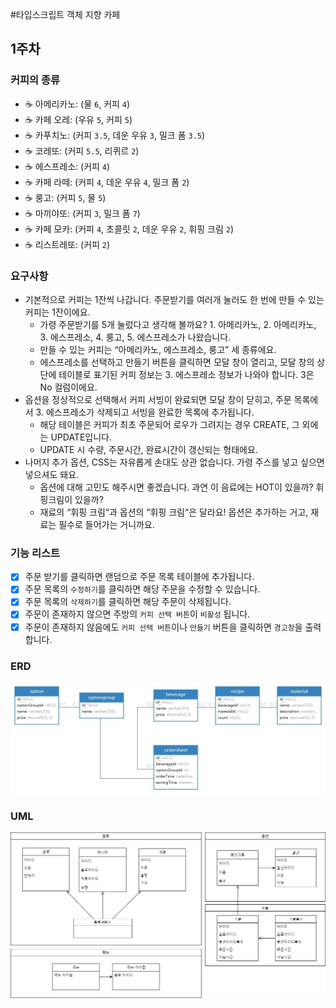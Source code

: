 #타입스크립트 객체 지향 카페

## 1주차 

### 커피의 종류

- ☕ 아메리카노: (물 `6`, 커피 `4`)
- ☕ 카페 오레: (우유 `5`, 커피 `5`)
- ☕ 카푸치노: (커피 `3.5`, 데운 우유 `3`, 밀크 폼 `3.5`)
- ☕ 코레또: (커피 `5.5`, 리퀴르 `2`)
- ☕ 에스프레소: (커피 `4`)
- ☕ 카페 라떼: (커피 `4`, 데운 우유 `4`, 밀크 폼 `2`)
- ☕ 룽고: (커피 `5`, 물 `5`)
- ☕ 마끼야또: (커피 `3`, 밀크 폼 `7`)
- ☕ 카페 모카: (커피 `4`, 초콜릿 `2`, 데운 우유 `2`, 휘핑 크림 `2`)
- ☕ 리스트레또: (커피 `2`)

### 요구사항
- 기본적으로 커피는 1잔씩 나갑니다. 주문받기를 여러개 눌러도 한 번에 만들 수 있는 커피는 1잔이에요.
  - 가령 주문받기를 5개 눌렀다고 생각해 볼까요? 1. 아메리카노, 2. 아메리카노, 3. 에스프레소, 4. 룽고, 5. 에스프레소가 나왔습니다.
  - 만들 수 있는 커피는 “아메리카노, 에스프레소, 룽고” 세 종류에요.
  - 에스프레소를 선택하고 만들기 버튼을 클릭하면 모달 창이 열리고, 모달 창의 상단에 테이블로 표기된 커피 정보는 3. 에스프레소 정보가 나와야 합니다. 3은 No 컬럼이에요.
- 옵션을 정상적으로 선택해서 커피 서빙이 완료되면 모달 창이 닫히고, 주문 목록에서 3. 에스프레소가 삭제되고 서빙을 완료한 목록에 추가됩니다.
  - 해당 테이블은 커피가 최초 주문되어 로우가 그려지는 경우 CREATE, 그 외에는 UPDATE입니다.
  - UPDATE 시 수량, 주문시간, 완료시간이 갱신되는 형태에요.
- 나머지 추가 옵션, CSS는 자유롭게 손대도 상관 없습니다. 가령 주스를 넣고 싶으면 넣으셔도 돼요.
  - 옵션에 대해 고민도 해주시면 좋겠습니다. 과연 이 음료에는 HOT이 있을까? 휘핑크림이 있을까?
  - 재료의 “휘핑 크림“과 옵션의 “휘핑 크림“은 달라요! 옵션은 추가하는 거고, 재료는 필수로 들어가는 거니까요.

### 기능 리스트

- [x] 주문 받기를 클릭하면 랜덤으로 주문 목록 테이블에 추가됩니다.
- [x] 주문 목록의 `수정하기`를 클릭하면 해당 주문을 수정할 수 있습니다.
- [x] 주문 목록의 `삭제하기`를 클릭하면 해당 주문이 삭제됩니다.
- [x] 주문이 존재하지 않으면 주방의 `커피 선택 버튼`이 `비활성` 됩니다.
- [x] 주문이 존재하지 않음에도 `커피 선택 버튼`이나 `만들기` 버튼을 클릭하면 `경고창`을 출력합니다.
  
### ERD
![ERD](source/erd.jpg)

### UML

![UML](source/uml.png)
